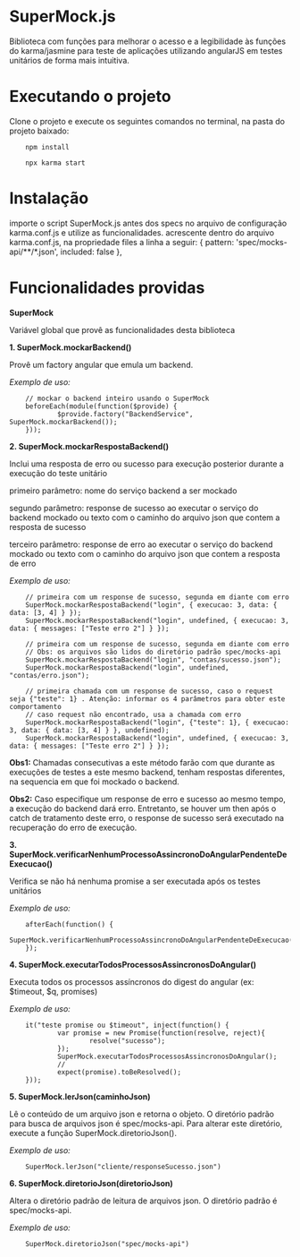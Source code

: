 # SuperMock.js
Biblioteca com funções para melhorar o acesso e a legibilidade às funções do karma/jasmine para teste de aplicações utilizando angularJS em testes unitários de forma mais intuitiva.

# Executando o projeto
Clone o projeto e execute os seguintes comandos no terminal, na pasta do projeto baixado:

        npm install
        
        npx karma start

# Instalação

importe o script SuperMock.js antes dos specs no arquivo de configuração karma.conf.js e utilize as funcionalidades.
acrescente dentro do arquivo karma.conf.js, na propriedade files a linha a seguir:
{ pattern: 'spec/mocks-api/**/*.json', included: false },
        
# Funcionalidades providas

**SuperMock**

Variável global que provê as funcionalidades desta biblioteca

**1. SuperMock.mockarBackend()**

Provê um factory angular que emula um backend.

*Exemplo de uso:*
        
        // mockar o backend inteiro usando o SuperMock
        beforeEach(module(function($provide) {
                $provide.factory("BackendService", SuperMock.mockarBackend());
        }));

**2. SuperMock.mockarRespostaBackend()**

Inclui uma resposta de erro ou sucesso para execução posterior durante a execução do teste unitário
        
primeiro parâmetro: nome do serviço backend a ser mockado

segundo parâmetro: response de sucesso ao executar o serviço do backend mockado ou texto com o caminho do arquivo json que contem a resposta de sucesso

terceiro parâmetro: response de erro ao executar o serviço do backend mockado ou texto com o caminho do arquivo json que contem a resposta de erro


*Exemplo de uso:*

        // primeira com um response de sucesso, segunda em diante com erro
        SuperMock.mockarRespostaBackend("login", { execucao: 3, data: { data: [3, 4] } });
        SuperMock.mockarRespostaBackend("login", undefined, { execucao: 3, data: { messages: ["Teste erro 2"] } });

        // primeira com um response de sucesso, segunda em diante com erro
        // Obs: os arquivos são lidos do diretório padrão spec/mocks-api
        SuperMock.mockarRespostaBackend("login", "contas/sucesso.json");
        SuperMock.mockarRespostaBackend("login", undefined, "contas/erro.json");

        // primeira chamada com um response de sucesso, caso o request seja {"teste": 1} . Atenção: informar os 4 parâmetros para obter este comportamento
        // caso request não encontrado, usa a chamada com erro
        SuperMock.mockarRespostaBackend("login", {"teste": 1}, { execucao: 3, data: { data: [3, 4] } }, undefined);
        SuperMock.mockarRespostaBackend("login", undefined, { execucao: 3, data: { messages: ["Teste erro 2"] } });

**Obs1:** Chamadas consecutivas a este método farão com que durante as execuções de testes a este mesmo backend, tenham respostas diferentes, na sequencia em que foi mockado o backend. 

**Obs2:** Caso especifique um response de erro e sucesso ao mesmo tempo, a execução do backend dará erro. Entretanto, se houver um then após o catch de tratamento deste erro, o response de sucesso será executado na recuperação do erro de execução.


**3. SuperMock.verificarNenhumProcessoAssincronoDoAngularPendenteDeExecucao()**

Verifica se não há nenhuma promise a ser executada após os testes unitários
        
*Exemplo de uso:*

        afterEach(function() {
                SuperMock.verificarNenhumProcessoAssincronoDoAngularPendenteDeExecucao();
        });
        

**4. SuperMock.executarTodosProcessosAssincronosDoAngular()**
        
Executa todos os processos assíncronos do digest do angular (ex: $timeout, $q, promises)
        
*Exemplo de uso:*

        it("teste promise ou $timeout", inject(function() {
                var promise = new Promise(function(resolve, reject){
                        resolve("sucesso");
                });
                SuperMock.executarTodosProcessosAssincronosDoAngular();
                //
                expect(promise).toBeResolved();
        }));

**5. SuperMock.lerJson(caminhoJson)**
        
Lê o conteúdo de um arquivo json e retorna o objeto. O diretório padrão para busca de arquivos json é spec/mocks-api. Para alterar este diretório, execute a função SuperMock.diretorioJson().

*Exemplo de uso:*

        SuperMock.lerJson("cliente/responseSucesso.json")

**6. SuperMock.diretorioJson(diretorioJson)**
        
Altera o diretório padrão de leitura de arquivos json. O diretório padrão é spec/mocks-api.

*Exemplo de uso:*

        SuperMock.diretorioJson("spec/mocks-api")
